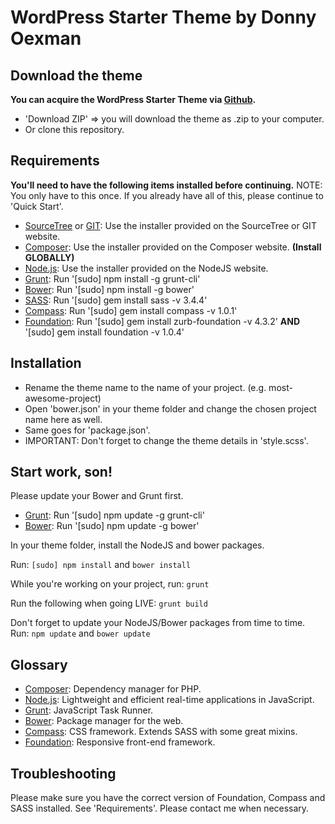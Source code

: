# WordPress Starter Theme by Donny Oexman

## Download the theme

**You can acquire the WordPress Starter Theme via [Github](https://github.com/DonnyOexman/WordPress-Starter-Theme).**

  * 'Download ZIP' => you will download the theme as .zip to your computer.
  * Or clone this repository.

## Requirements

**You'll need to have the following items installed before continuing.** NOTE: You only have to this once. If you already have all of this, please continue to 'Quick Start'.

  * [SourceTree](http://sourcetreeapp.com/) or [GIT](http://git-scm.com/downloads/): Use the installer provided on the SourceTree or GIT website.
  * [Composer](https://getcomposer.org/): Use the installer provided on the Composer website. **(Install GLOBALLY)**
  * [Node.js](http://nodejs.org/): Use the installer provided on the NodeJS website.
  * [Grunt](http://gruntjs.com/): Run '[sudo] npm install -g grunt-cli'
  * [Bower](http://bower.io/): Run '[sudo] npm install -g bower'
  * [SASS](http://sass-lang.com/): Run '[sudo] gem install sass -v 3.4.4'
  * [Compass](http://compass-style.org/): Run '[sudo] gem install compass -v 1.0.1'
  * [Foundation](http://foundation.zurb.com/): Run '[sudo] gem install zurb-foundation -v 4.3.2' **AND** '[sudo] gem install foundation -v 1.0.4'

## Installation

  * Rename the theme name to the name of your project. (e.g. most-awesome-project)
  * Open 'bower.json' in your theme folder and change the chosen project name here as well.
  * Same goes for 'package.json'.
  * IMPORTANT: Don't forget to change the theme details in 'style.scss'.

## Start work, son!

Please update your Bower and Grunt first.

  * [Grunt](http://gruntjs.com/): Run '[sudo] npm update -g grunt-cli'
  * [Bower](http://bower.io): Run '[sudo] npm update -g bower'

In your theme folder, install the NodeJS and bower packages.

Run: `[sudo] npm install` and `bower install`

While you're working on your project, run: `grunt`

Run the following when going LIVE: `grunt build`

Don't forget to update your NodeJS/Bower packages from time to time. Run: `npm update` and `bower update`

## Glossary

  * [Composer](https://getcomposer.org/): Dependency manager for PHP.
  * [Node.js](http://nodejs.org/): Lightweight and efficient real-time applications in JavaScript.
  * [Grunt](http://gruntjs.com/): JavaScript Task Runner.
  * [Bower](http://bower.io/): Package manager for the web.
  * [Compass](http://compass-style.org/): CSS framework. Extends SASS with some great mixins.
  * [Foundation](http://foundation.zurb.com/): Responsive front-end framework.

## Troubleshooting

Please make sure you have the correct version of Foundation, Compass and SASS installed. See 'Requirements'. Please contact me when necessary.
